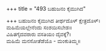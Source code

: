 +++
title = "493 ಬಹುಜನಂ ಕೈಮುಗಿದ"

+++
ಬಹುಜನಂ ಕೈಮುಗಿದ ತೀರ್ಥದೊಳ್ ಕ್ಷೇತ್ರದೊಳ್।  
ಮಹಿಮೆಯಲ್ಲೇನೆಂದು ಸಂಶಯಿಸಬೇಡ॥  
ವಿಹಿತಗೈದವರಾರು ವಸತಿಯಂ ದೈವಕ್ಕೆ?।  
ಮಹಿಮೆ ಮನಸೋತೆಡೆಯೊ - ಮಂಕುತಿಮ್ಮ॥  
